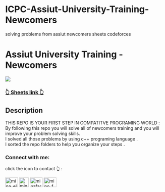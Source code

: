 # ICPC-Assiut-University-Training-Newcomers
solving problems from assiut newcomers sheets  codeforces

# Assiut University Training - Newcomers

<a href="https://codeforces.com/group/MWSDmqGsZm/contests"><img src="download.png"></img> </a>


### [ 👆 Sheets link 👆](https://codeforces.com/group/MWSDmqGsZm/contests)

## Description
 THIS REPO IS YOUR FIRST STEP IN COMPATITVE PROGRAMING WORLD :<br />
 By following this repo you will solve all of newcomers training and you will improve your problem solving skills. <br />
 I solved all those problems by using c++ programing language . <br />
 I sorted the repo folders to help you organize your steps . <br />




<h3 align="left">Connect with me:</h3>
click the icon to contact 👆 :
<p align="left">
<a href="https://twitter.com/tiwari_ashuism" target="blank"><img align="center" src="https://raw.githubusercontent.com/rahuldkjain/github-profile-readme-generator/master/src/images/icons/Social/twitter.svg" alt="mina_eldihabi" height="30" width="40" /></a>
<a href="aksamtiwari@gmail.com" target="blank"><img align="center" src="https://image.similarpng.com/very-thumbnail/2021/09/Gmail-icon-design-template-on-transparent-background-PNG.png" alt="mina_eldihabi" height="30" width="30" /></a>
<a href="https://linkedin.com/in/tiwari-ashuism" target="blank"><img align="center" src="https://raw.githubusercontent.com/rahuldkjain/github-profile-readme-generator/master/src/images/icons/Social/linked-in-alt.svg" alt="minafaried" height="30" width="40" /></a>
<a href="https://instagram.com/tiwari_ashuism" target="blank"><img align="center" src="https://raw.githubusercontent.com/rahuldkjain/github-profile-readme-generator/master/src/images/icons/Social/instagram.svg" alt="mino_f.eldihabi" height="30" width="40" /></a>
</p>
